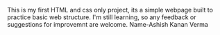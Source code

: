 This is my first HTML and css only project, its a simple  webpage built to practice basic web structure. I'm still learning, so any feedback or suggestions for improvemnt are welcome.
Name-Ashish Kanan Verma
